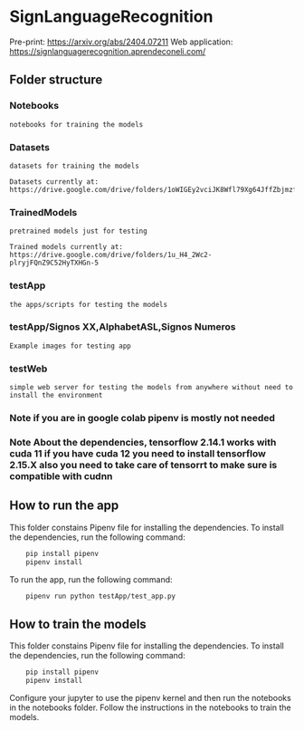 # SignLanguageRecognition

Pre-print: https://arxiv.org/abs/2404.07211 
Web application: https://signlanguagerecognition.aprendeconeli.com/

## Folder structure

### Notebooks

    notebooks for training the models

### Datasets

    datasets for training the models

    Datasets currently at: https://drive.google.com/drive/folders/1oWIGEy2vciJK8Wfl79Xg64JffZbjmzfY

### TrainedModels

    pretrained models just for testing

    Trained models currently at: https://drive.google.com/drive/folders/1u_H4_2Wc2-plryjFQnZ9C52HyTXHGn-5

### testApp

    the apps/scripts for testing the models

### testApp/Signos XX,AlphabetASL,Signos Numeros

    Example images for testing app

### testWeb

    simple web server for testing the models from anywhere without need to install the environment

### Note if you are in google colab pipenv is mostly not needed

### Note About the dependencies, tensorflow 2.14.1 works with cuda 11 if you have cuda 12 you need to install tensorflow 2.15.X also you need to take care of tensorrt to make sure is compatible with cudnn

## How to run the app

This folder constains Pipenv file for installing the dependencies. To install the dependencies, run the following command:

```bash
    pip install pipenv
    pipenv install
```

To run the app, run the following command:

```bash
    pipenv run python testApp/test_app.py
```

## How to train the models

This folder constains Pipenv file for installing the dependencies. To install the dependencies, run the following command:

```bash
    pip install pipenv
    pipenv install
```

Configure your jupyter to use the pipenv kernel and then run the notebooks in the notebooks folder. Follow the instructions in the notebooks to train the models.
